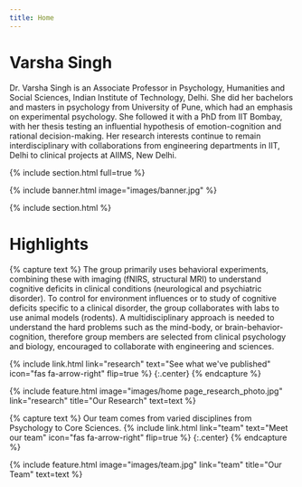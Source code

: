 ```yaml
---
title: Home
---
```


# Varsha Singh

Dr. Varsha Singh is an Associate Professor in Psychology, Humanities and Social Sciences, Indian Institute of Technology, Delhi.  She did her bachelors and masters in psychology from University of Pune, which had an emphasis on experimental psychology. She followed it with a PhD from IIT Bombay, with her thesis testing an influential hypothesis of emotion-cognition and rational decision-making. Her research interests continue to remain interdisciplinary with collaborations from engineering departments in IIT, Delhi to clinical projects at AIIMS, New Delhi. 



{% include section.html full=true %}

{% include banner.html image="images/banner.jpg" %}

{% include section.html %}

# Highlights

{% capture text %}
The group primarily uses behavioral experiments, combining
these with imaging (fNIRS, structural MRI) to understand cognitive
deficits in clinical conditions (neurological and psychiatric disorder).
To control for environment influences or to study of cognitive deficits
specific to a clinical disorder, the group collaborates with labs to use
animal models (rodents). A multidisciplinary approach is needed to
understand the hard problems such as the mind-body, or
brain-behavior-cognition, therefore group members are selected from
clinical psychology and biology, encouraged to collaborate with
engineering and sciences.

{%
  include link.html
  link="research"
  text="See what we've published"
  icon="fas fa-arrow-right"
  flip=true
%}
{:.center}
{% endcapture %}

{%
  include feature.html
  image="images/home page_research_photo.jpg"
  link="research"
  title="Our Research"
  text=text
%}


{% capture text %}
Our team comes from varied disciplines from Psychology to Core Sciences. 
{%
  include link.html
  link="team"
  text="Meet our team"
  icon="fas fa-arrow-right"
  flip=true
%}
{:.center}
{% endcapture %}

{%
  include feature.html
  image="images/team.jpg"
  link="team"
  title="Our Team"
  text=text
%}


